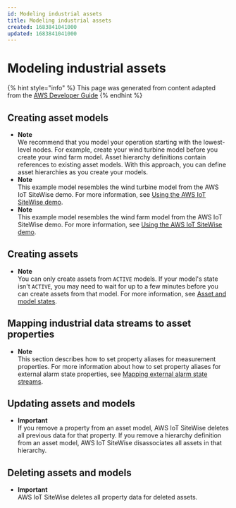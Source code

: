 ```yaml
---
id: Modeling industrial assets
title: Modeling industrial assets
created: 1683841041000
updated: 1683841041000
---
```

# Modeling industrial assets

{% hint style="info" %}
This page was generated from content adapted from the [AWS Developer Guide](https://github.com/awsdocs/aws-iot-sitewise-user-guide.git)
{% endhint %}

## Creating asset models

- **Note**  
We recommend that you model your operation starting with the lowest\-level nodes\. For example, create your wind turbine model before you create your wind farm model\. Asset hierarchy definitions contain references to existing asset models\. With this approach, you can define asset hierarchies as you create your models\.
- **Note**  
This example model resembles the wind turbine model from the AWS IoT SiteWise demo\. For more information, see [Using the AWS IoT SiteWise demo](getting-started-demo.md)\.
- **Note**  
This example model resembles the wind farm model from the AWS IoT SiteWise demo\. For more information, see [Using the AWS IoT SiteWise demo](getting-started-demo.md)\.


## Creating assets

- **Note**  
You can only create assets from `ACTIVE` models\. If your model's state isn't `ACTIVE`, you may need to wait for up to a few minutes before you can create assets from that model\. For more information, see [Asset and model states](asset-and-model-states.md)\.


## Mapping industrial data streams to asset properties

- **Note**  
This section describes how to set property aliases for measurement properties\. For more information about how to set property aliases for external alarm state properties, see [Mapping external alarm state streams](connect-alarm-data-streams.md)\.


## Updating assets and models

- **Important**  
If you remove a property from an asset model, AWS IoT SiteWise deletes all previous data for that property\. If you remove a hierarchy definition from an asset model, AWS IoT SiteWise disassociates all assets in that hierarchy\.


## Deleting assets and models

- **Important**  
AWS IoT SiteWise deletes all property data for deleted assets\.

